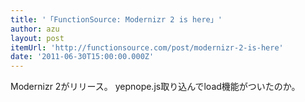 ```yaml
---
title: '「FunctionSource: Modernizr 2 is here」'
author: azu
layout: post
itemUrl: 'http://functionsource.com/post/modernizr-2-is-here'
date: '2011-06-30T15:00:00.000Z'
---
```

Modernizr 2がリリース。 yepnope.js取り込んでload機能がついたのか。 
